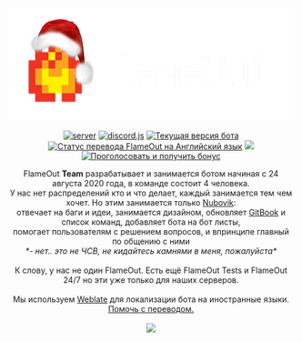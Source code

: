 <div align="center">
  <p>
    <img src="https://github.com/FlameOut-Discord/flameout-design/blob/main/newyear/flame_banner_white_newyear.png" height="200px" title="FlameOut Banner">
  </p>
  <p>
    <a href="https://discord.gg/EJc8UC7yhZ"><img src="https://img.shields.io/discord/457858774099689479?color=5865F2&logo=discord&logoColor=white" alt="server"/></a>
    <a href="https://github.com/discordjs/discord.js"><img src="https://img.shields.io/badge/discord.js-v14.6.0-blue.svg?color=5865F2" alt="discord.js"></a>
    <a href="https://top.gg/bot/747431086816100402"><img src="https://img.shields.io/badge/dynamic/json?color=orange&label=bot version&query=latest.version&url=https://raw.githubusercontent.com/FlameOut-Discord/botversions/main/versions.json" title="Текущая версия бота"></a>
    <a href="https://hosted.weblate.org/engage/flameout/"><img src="https://hosted.weblate.org/widgets/flameout/-/flameout/svg-badge.svg" alt="Статус перевода FlameOut на Английский язык" /></a>
    <a href="https://top.gg/bot/747431086816100402"><img src="https://top.gg/api/widget/servers/747431086816100402.svg"></a>
    <a href="https://top.gg/bot/747431086816100402/vote"><img src="https://top.gg/api/widget/upvotes/747431086816100402.svg" title="Проголосовать и получить бонус"></a>
  </p>
  
  <span align="center">
    FlameOut <b>Team</b> разрабатывает и занимается ботом начиная с 24 августа 2020 года, в команде состоит 4 человека.<br>
    У нас нет распределений кто и что делает, каждый занимается тем чем хочет. Но этим занимается только <a href="https://t.me/nubovik01">Nubovik</a>:<br>
    отвечает на баги и идеи, занимается дизайном, обновляет <a href="https://flame.nbvk.ml/">GitBook</a> и список команд, добавляет бота на бот листы,<br>
    помогает пользователям с решением вопросов, и впринципе главный по общению с ними
    <br>
    <i>*- нет.. это не ЧСВ, не кидайтесь камнями в меня, пожалуйста*</i>
  </span>
  
  <br>
  <br>

  <span align="center">
    К слову, у нас не один FlameOut. Есть ещё FlameOut Tests и FlameOut 24/7 но эти уже только для наших серверов.
  </span>
  
  <br>
  <br>

  <span align="center">
    Мы используем <a href="https://weblate.org/">Weblate</a> для локализации бота на иностранные языки. <a href="https://hosted.weblate.org/projects/flameout/">Помочь с переводом.</a>
  </span>

  <br>
  <br>
  
  <span align="center">
    <div>
      <a href="https://discord.gg/EJc8UC7yhZ">
        <img src="https://invidget.switchblade.xyz/EJc8UC7yhZ">
      </a>
    </div>
  </span>
</div>
